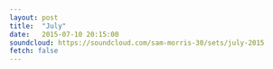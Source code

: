 ```yaml
---
layout: post
title:  "July"
date:   2015-07-10 20:15:00
soundcloud: https://soundcloud.com/sam-morris-30/sets/july-2015
fetch: false
---
```

